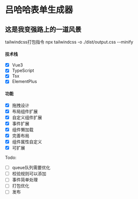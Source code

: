 <h1>吕哈哈表单生成器</h1>
<h2>这是我变强路上的一道风景</h2>

tailwindcss打包指令 npx tailwindcss -o ./dist/output.css --minify

#### 技术栈

- [x] Vue3
- [x] TypeScript
- [x] Tsx
- [x] ElementPlus

#### 功能

- [x] 拖拽设计
- [x] 布局组件扩展
- [x] 自定义组件扩展
- [x] 事件扩展
- [x] 组件懒加载
- [x] 完善布局
- [x] 组件属性自定义
- [x] 可扩展

Todo:

- [ ] queue队列需要优化
- [ ] 校验规则可以添加
- [ ] 事件简单处理
- [ ] 打包优化
- [ ] 发布
